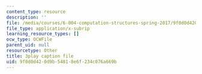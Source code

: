 ```yaml
---
content_type: resource
description: ''
file: /media/courses/6-004-computation-structures-spring-2017/9f0d0d420d9b54818e6f234c076a669b_58edfKe-LO8.vtt
file_type: application/x-subrip
learning_resource_types: []
ocw_type: OCWFile
parent_uid: null
resourcetype: Other
title: 3play caption file
uid: 9f0d0d42-0d9b-5481-8e6f-234c076a669b
---
```

